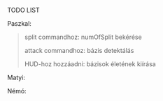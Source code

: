 TODO LIST

Paszkal:
  >split commandhoz: numOfSplit bekérése
  >
  >attack commandhoz: bázis detektálás 
  >
  >HUD-hoz hozzáadni: bázisok életének kiírása

Matyi:


Némó:
